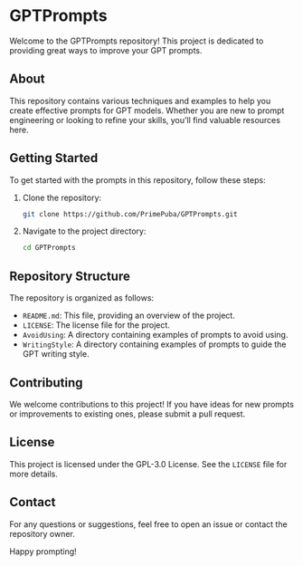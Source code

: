 # GPTPrompts

Welcome to the GPTPrompts repository! This project is dedicated to providing great ways to improve your GPT prompts.

## About

This repository contains various techniques and examples to help you create effective prompts for GPT models. Whether you are new to prompt engineering or looking to refine your skills, you'll find valuable resources here.

## Getting Started

To get started with the prompts in this repository, follow these steps:

1. Clone the repository:
   ```bash
   git clone https://github.com/PrimePuba/GPTPrompts.git
   ```
2. Navigate to the project directory:
   ```bash
   cd GPTPrompts
   ```

## Repository Structure

The repository is organized as follows:

- `README.md`: This file, providing an overview of the project.
- `LICENSE`: The license file for the project.
- `AvoidUsing`: A directory containing examples of prompts to avoid using.
- `WritingStyle`: A directory containing examples of prompts to guide the GPT writing style.

## Contributing

We welcome contributions to this project! If you have ideas for new prompts or improvements to existing ones, please submit a pull request.

## License

This project is licensed under the GPL-3.0 License. See the `LICENSE` file for more details.

## Contact

For any questions or suggestions, feel free to open an issue or contact the repository owner.

Happy prompting!
